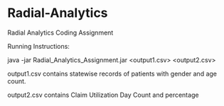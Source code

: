 # Radial-Analytics
Radial Analytics Coding Assignment 


Running Instructions:


java -jar Radial_Analytics_Assignment.jar \<output1.csv> \<output2.csv>


output1.csv contains statewise records of patients with gender and age count.


output2.csv contains Claim Utilization Day Count and percentage

